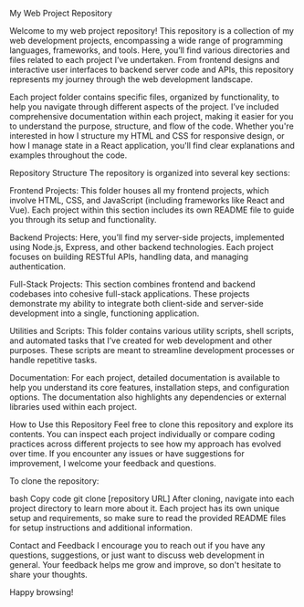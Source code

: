 My Web Project Repository

Welcome to my web project repository! This repository is a collection of my web development projects, encompassing a wide range of programming languages, frameworks, and tools. Here, you’ll find various directories and files related to each project I’ve undertaken. From frontend designs and interactive user interfaces to backend server code and APIs, this repository represents my journey through the web development landscape.

Each project folder contains specific files, organized by functionality, to help you navigate through different aspects of the project. I’ve included comprehensive documentation within each project, making it easier for you to understand the purpose, structure, and flow of the code. Whether you're interested in how I structure my HTML and CSS for responsive design, or how I manage state in a React application, you'll find clear explanations and examples throughout the code.

Repository Structure
The repository is organized into several key sections:

Frontend Projects: This folder houses all my frontend projects, which involve HTML, CSS, and JavaScript (including frameworks like React and Vue). Each project within this section includes its own README file to guide you through its setup and functionality.

Backend Projects: Here, you’ll find my server-side projects, implemented using Node.js, Express, and other backend technologies. Each project focuses on building RESTful APIs, handling data, and managing authentication.

Full-Stack Projects: This section combines frontend and backend codebases into cohesive full-stack applications. These projects demonstrate my ability to integrate both client-side and server-side development into a single, functioning application.

Utilities and Scripts: This folder contains various utility scripts, shell scripts, and automated tasks that I’ve created for web development and other purposes. These scripts are meant to streamline development processes or handle repetitive tasks.

Documentation: For each project, detailed documentation is available to help you understand its core features, installation steps, and configuration options. The documentation also highlights any dependencies or external libraries used within each project.

How to Use this Repository
Feel free to clone this repository and explore its contents. You can inspect each project individually or compare coding practices across different projects to see how my approach has evolved over time. If you encounter any issues or have suggestions for improvement, I welcome your feedback and questions.

To clone the repository:

bash
Copy code
git clone [repository URL]
After cloning, navigate into each project directory to learn more about it. Each project has its own unique setup and requirements, so make sure to read the provided README files for setup instructions and additional information.

Contact and Feedback
I encourage you to reach out if you have any questions, suggestions, or just want to discuss web development in general. Your feedback helps me grow and improve, so don't hesitate to share your thoughts.

Happy browsing!

